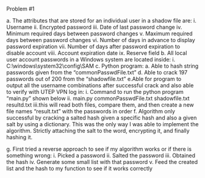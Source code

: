 Problem #1

a.	The attributes that are stored for an individual user in a shadow file are:
  i.	Username
  ii.	Encrypted password
  iii.	Date of last password change
  iv.	Minimum required days between password changes
  v.	Maximum required days between password changes
  vi.	Number of days in advance to display password expiration
  vii.	Number of days after password expiration to disable account
  viii.	Account expiration date
  ix.	Reserve field
b.	All local user account passwords in a Windows system are located inside:
  i.	C:\windows\system32\config\SAM
c.	Python program:
  a.	Able to hash string passwords given from the “commonPasswdFile.txt”
d.	Able to crack 197 passwords out of 200 from the “shadowfile.txt”
e.Able for program to output all the username combinations after successful crack and also able to verify with UTEP VPN log in: 
  i. Command to run the python program “main.py” shown below
  ii. main.py commonPasswdFile.txt shadowfile.txt resultd.txt
  iii.this will read both files, compare them, and then create a new file names “result.txt” with the passwords in order
f.	Algorithm only successful by cracking a salted hash given a specific hash and also a given salt by using a dictionary. This was the only way I was able to implement the algorithm. Strictly attaching the salt to the word, encrypting it, and finally hashing it.

g.	First tried a reverse approach to see if my algorithm works or if there is something wrong:
  i.	Picked a password
  ii.	Salted the password
  iii.	Obtained the hash
  iv.	Generate some small list with that password
  v.	Feed the created list and the hash to my function to see if it works correctly


